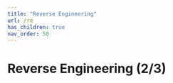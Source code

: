 ```yaml
---
title: "Reverse Engineering"
url: /re
has_children: true
nav_order: 50
---
```


# Reverse Engineering (2/3)